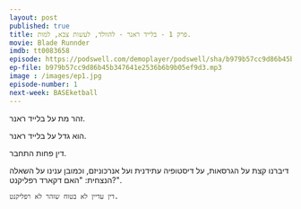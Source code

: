 ```yaml
---
layout: post
published: true
title: פרק 1 - בלייד ראנר - להוולד, לעשות צבא, למות.
movie: Blade Runnder
imdb: tt0083658
episode: https://podswell.com/demoplayer/podswell/sha/b979b57cc9d86b45b347641e2536b6b9b05ef9d3.mp3?name=movietalker
ep-file: b979b57cc9d86b45b347641e2536b6b9b05ef9d3.mp3
image : /images/ep1.jpg
episode-number: 1
next-week: BASEketball
---
```

זהר מת על בלייד ראנר.

הוא גדל על בלייד ראנר.

דין פחות התחבר.

דיברנו קצת על הגרסאות, על דיסטופיה עתידנית ועל אנרכוניזם, וכמובן ענינו על השאלה הנצחית: "האם דקארד רפליקנט?".

`דין עדיין לא בטוח שזהר לא רפליקנט.`
